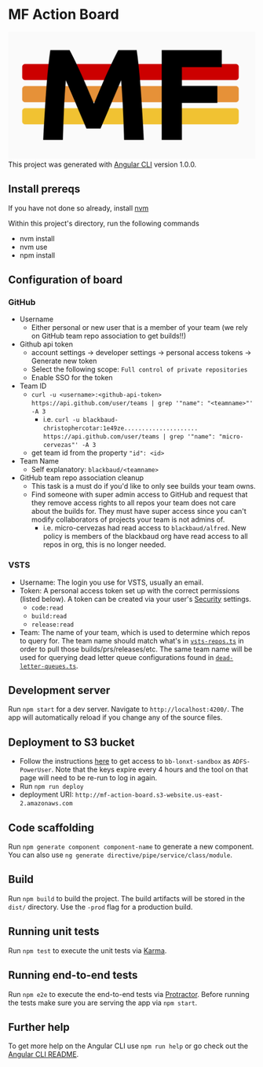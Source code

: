 # MF Action Board

![Logo](logo.png)
This project was generated with [Angular CLI](https://github.com/angular/angular-cli) version 1.0.0.

## Install prereqs

If you have not done so already, install [nvm](https://github.com/creationix/nvm)

Within this project's directory, run the following commands
* nvm install
* nvm use
* npm install

## Configuration of board

### GitHub

* Username
  * Either personal or new user that is a member of your team (we rely on GitHub team repo association to get builds!!)
* Github api token
  * account settings -> developer settings -> personal access tokens -> Generate new token
  * Select the following scope: `Full control of private repositories`
  * Enable SSO for the token
* Team ID
  * `curl -u <username>:<github-api-token> https://api.github.com/user/teams | grep '"name": "<teamname>"' -A 3`
    * i.e. `curl -u blackbaud-christophercotar:1e49ze..................... https://api.github.com/user/teams | grep '"name": "micro-cervezas"' -A 3`
  * get team id from the property `"id": <id>`
* Team Name
  * Self explanatory: `blackbaud/<teamname>`
* GitHub team repo association cleanup
  * This task is a must do if you'd like to only see builds your team owns.
  * Find someone with super admin access to GitHub and request that they remove access rights to all repos your team does not care about the builds for.  They must have super access since you can't modify collaborators of projects your team is not admins of.
    * i.e. micro-cervezas had read access to `blackbaud/alfred`. New policy is members of the blackbaud org have read access to all repos in org, this is no longer needed.

### VSTS

* Username: The login you use for VSTS, usually an email.
* Token: A personal access token set up with the correct permissions (listed below). A token can be created
  via your user's [Security](https://blackbaud.visualstudio.com/_details/security/tokens) settings.
  * `code:read`
  * `build:read`
  * `release:read`
* Team: The name of your team, which is used to determine which repos to query for.
  The team name should match what's in [`vsts-repos.ts`](https://github.com/blackbaud/mf-action-board/blob/master/src/github/services/vsts-repos.ts) in order to pull those builds/prs/releases/etc. 
  The same team name will be used for querying dead letter queue configurations found in [`dead-letter-queues.ts`](https://github.com/blackbaud/mf-action-board/blob/master/src/github/services/dead-letter-queues.ts).

## Development server

Run `npm start` for a dev server. Navigate to `http://localhost:4200/`. The app will automatically reload if you change any of the source files.

## Deployment to S3 bucket
* Follow the instructions [here](https://wiki.blackbaud.com/display/AIR/How+to+request+access+to+AWS) to get access to `bb-lonxt-sandbox` as `ADFS-PowerUser`. Note that the keys expire every 4 hours and the tool on that page will need to be re-run to log in again.
* Run `npm run deploy`
* deployment URI: `http://mf-action-board.s3-website.us-east-2.amazonaws.com`

## Code scaffolding

Run `npm generate component component-name` to generate a new component. You can also use `ng generate directive/pipe/service/class/module`.

## Build

Run `npm build` to build the project. The build artifacts will be stored in the `dist/` directory. Use the `-prod` flag for a production build.

## Running unit tests

Run `npm test` to execute the unit tests via [Karma](https://karma-runner.github.io).

## Running end-to-end tests

Run `npm e2e` to execute the end-to-end tests via [Protractor](http://www.protractortest.org/).
Before running the tests make sure you are serving the app via `npm start`.

## Further help

To get more help on the Angular CLI use `npm run help` or go check out the [Angular CLI README](https://github.com/angular/angular-cli/blob/master/README.md).
